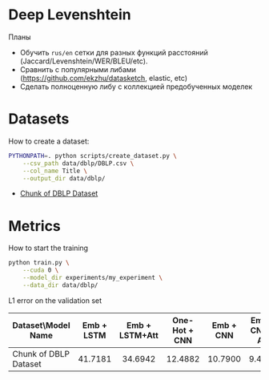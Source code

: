 # Deep Levenshtein

Планы

* Обучить `rus/en` сетки для разных функций расстояний (Jaccard/Levenshtein/WER/BLEU/etc).
* Сравнить с популярными либами (https://github.com/ekzhu/datasketch, elastic, etc)
* Сделать полноценную либу с коллекцией предобученных моделек


# Datasets

How to create a dataset:
```bash
PYTHONPATH=. python scripts/create_dataset.py \
    --csv_path data/dblp/DBLP.csv \
    --col_name Title \
    --output_dir data/dblp/
```

* [Chunk of DBLP Dataset](https://www.kaggle.com/jakboss/chunk-of-dblp-dataset)


# Metrics

How to start the training

```bash
python train.py \
    --cuda 0 \
    --model_dir experiments/my_experiment \
    --data_dir data/dblp/
```


L1 error on the validation set

| Dataset\Model Name 	| Emb + LSTM |Emb + LSTM+Att| One-Hot + CNN | Emb + CNN | Emb + CNN + Att | Emb + Transformer |
|--------------------	|:----------:|:--------:	|:---------:	|:---------:|:---------------:|:-----------------:|
| Chunk of DBLP Dataset | 41.7181 	 |  34.6942 	|  12.4882     	|  10.7900  |     9.4315      |  7.6854           |

